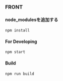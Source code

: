 ### FRONT
#### node_modulesを追加する
`npm install`

#### For Developing 
`npm start`

#### Build
`npm run build`